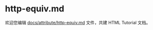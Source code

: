 http-equiv.md
===

欢迎您编辑 <a target="__blank" href="https://github.com/jaywcjlove/html-tutorial/blob/main/docs/attribute/http-equiv.md">docs/attribute/http-equiv.md</a> 文件，共建 HTML Tutorial 文档。